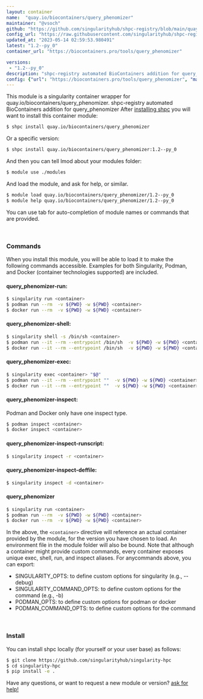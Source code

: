 ```yaml
---
layout: container
name:  "quay.io/biocontainers/query_phenomizer"
maintainer: "@vsoch"
github: "https://github.com/singularityhub/shpc-registry/blob/main/quay.io/biocontainers/query_phenomizer/container.yaml"
config_url: "https://raw.githubusercontent.com/singularityhub/shpc-registry/main/quay.io/biocontainers/query_phenomizer/container.yaml"
updated_at: "2023-05-14 02:59:53.980491"
latest: "1.2--py_0"
container_url: "https://biocontainers.pro/tools/query_phenomizer"

versions:
 - "1.2--py_0"
description: "shpc-registry automated BioContainers addition for query_phenomizer"
config: {"url": "https://biocontainers.pro/tools/query_phenomizer", "maintainer": "@vsoch", "description": "shpc-registry automated BioContainers addition for query_phenomizer", "latest": {"1.2--py_0": "sha256:0cc7d4dd094b950d36b3ac2162e628e20fa44ad2610eaa861b652a04ee32e38f"}, "tags": {"1.2--py_0": "sha256:0cc7d4dd094b950d36b3ac2162e628e20fa44ad2610eaa861b652a04ee32e38f"}, "docker": "quay.io/biocontainers/query_phenomizer"}
---
```


This module is a singularity container wrapper for quay.io/biocontainers/query_phenomizer.
shpc-registry automated BioContainers addition for query_phenomizer
After [installing shpc](#install) you will want to install this container module:


```bash
$ shpc install quay.io/biocontainers/query_phenomizer
```

Or a specific version:

```bash
$ shpc install quay.io/biocontainers/query_phenomizer:1.2--py_0
```

And then you can tell lmod about your modules folder:

```bash
$ module use ./modules
```

And load the module, and ask for help, or similar.

```bash
$ module load quay.io/biocontainers/query_phenomizer/1.2--py_0
$ module help quay.io/biocontainers/query_phenomizer/1.2--py_0
```

You can use tab for auto-completion of module names or commands that are provided.

<br>

### Commands

When you install this module, you will be able to load it to make the following commands accessible.
Examples for both Singularity, Podman, and Docker (container technologies supported) are included.

#### query_phenomizer-run:

```bash
$ singularity run <container>
$ podman run --rm  -v ${PWD} -w ${PWD} <container>
$ docker run --rm  -v ${PWD} -w ${PWD} <container>
```

#### query_phenomizer-shell:

```bash
$ singularity shell -s /bin/sh <container>
$ podman run --it --rm --entrypoint /bin/sh  -v ${PWD} -w ${PWD} <container>
$ docker run --it --rm --entrypoint /bin/sh  -v ${PWD} -w ${PWD} <container>
```

#### query_phenomizer-exec:

```bash
$ singularity exec <container> "$@"
$ podman run --it --rm --entrypoint ""  -v ${PWD} -w ${PWD} <container> "$@"
$ docker run --it --rm --entrypoint ""  -v ${PWD} -w ${PWD} <container> "$@"
```

#### query_phenomizer-inspect:

Podman and Docker only have one inspect type.

```bash
$ podman inspect <container>
$ docker inspect <container>
```

#### query_phenomizer-inspect-runscript:

```bash
$ singularity inspect -r <container>
```

#### query_phenomizer-inspect-deffile:

```bash
$ singularity inspect -d <container>
```



#### query_phenomizer

```bash
$ singularity run <container>
$ podman run --rm  -v ${PWD} -w ${PWD} <container>
$ docker run --rm  -v ${PWD} -w ${PWD} <container>
```


In the above, the `<container>` directive will reference an actual container provided
by the module, for the version you have chosen to load. An environment file in the
module folder will also be bound. Note that although a container
might provide custom commands, every container exposes unique exec, shell, run, and
inspect aliases. For anycommands above, you can export:

 - SINGULARITY_OPTS: to define custom options for singularity (e.g., --debug)
 - SINGULARITY_COMMAND_OPTS: to define custom options for the command (e.g., -b)
 - PODMAN_OPTS: to define custom options for podman or docker
 - PODMAN_COMMAND_OPTS: to define custom options for the command

<br>

### Install

You can install shpc locally (for yourself or your user base) as follows:

```bash
$ git clone https://github.com/singularityhub/singularity-hpc
$ cd singularity-hpc
$ pip install -e .
```

Have any questions, or want to request a new module or version? [ask for help!](https://github.com/singularityhub/singularity-hpc/issues)